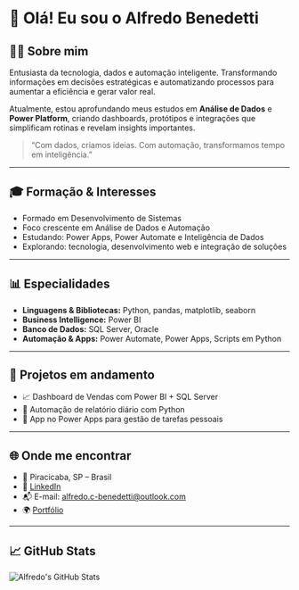 # 👋 Olá! Eu sou o Alfredo Benedetti

## 👨‍💻 Sobre mim
Entusiasta da tecnologia, dados e automação inteligente. Transformando informações em decisões estratégicas e automatizando processos para aumentar a eficiência e gerar valor real.

Atualmente, estou aprofundando meus estudos em **Análise de Dados** e **Power Platform**, criando dashboards, protótipos e integrações que simplificam rotinas e revelam insights importantes.

> “Com dados, criamos ideias. Com automação, transformamos tempo em inteligência.”

---

## 🎓 Formação & Interesses

- Formado em Desenvolvimento de Sistemas
- Foco crescente em Análise de Dados e Automação
- Estudando: Power Apps, Power Automate e Inteligência de Dados
- Explorando: tecnologia, desenvolvimento web e integração de soluções

---

## 📊 Especialidades

- **Linguagens & Bibliotecas:** Python, pandas, matplotlib, seaborn  
- **Business Intelligence:** Power BI  
- **Banco de Dados:** SQL Server, Oracle  
- **Automação & Apps:** Power Automate, Power Apps, Scripts em Python

---

## 🔧 Projetos em andamento

- 📈 Dashboard de Vendas com Power BI + SQL Server  
- 🤖 Automação de relatório diário com Python  
- 🧩 App no Power Apps para gestão de tarefas pessoais

---

## 🌐 Onde me encontrar

- 📍 Piracicaba, SP – Brasil  
- 💼 [LinkedIn](https://www.linkedin.com/in/seu-usuario)  
- 📬 E-mail: alfredo.c-benedetti@outlook.com  
- 🌍 [Portfólio](https://meusite.com)

---

## 📈 GitHub Stats

![Alfredo's GitHub Stats](https://github-readme-stats.vercel.app/api?username=AC-Benedetti&show_icons=true&theme=dracula)
